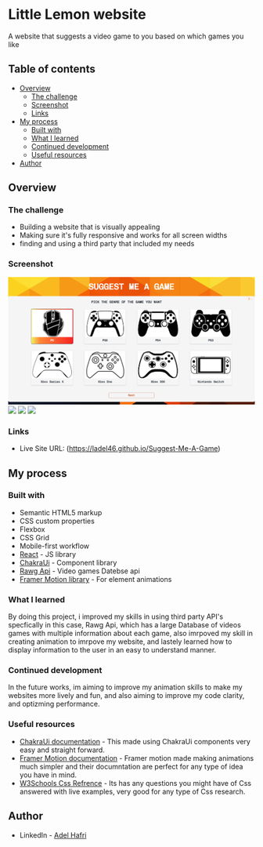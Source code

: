 # Little Lemon website

A website that suggests a video game to you based on which games you like

## Table of contents

- [Overview](#overview)
  - [The challenge](#the-challenge)
  - [Screenshot](#screenshot)
  - [Links](#links)
- [My process](#my-process)
  - [Built with](#built-with)
  - [What I learned](#what-i-learned)
  - [Continued development](#continued-development)
  - [Useful resources](#useful-resources)
- [Author](#author)

## Overview

### The challenge

- Building a website that is visually appealing
- Making sure it's fully responsive and works for all screen widths
- finding and using a third party that included my needs

### Screenshot

![](./src/imgs/Platform.png)
![](./src/components/imgs/Genre.png)
![](./src/components/imgs/Games.png)
![](./src/components/imgs/Suggest.png)

### Links

- Live Site URL: (https://ladel46.github.io/Suggest-Me-A-Game)

## My process

### Built with

- Semantic HTML5 markup
- CSS custom properties
- Flexbox
- CSS Grid
- Mobile-first workflow
- [React](https://reactjs.org/) - JS library
- [ChakraUi](https://chakra-ui.com/) - Component library
- [Rawg Api](https://chakra-ui.com/) - Video games Datebse api
- [Framer Motion library](https://www.framer.com/motion/) - For element animations

### What I learned

By doing this project, i improved my skills in using third party API's specfically in this case, Rawg Api, which has a large Database of videos games with multiple information about each game, also imrpoved my skill in creating animation to imrpove my website, and lastely learned how to display information to the user in an easy to understand manner.

### Continued development

In the future works, im aiming to improve my animation skills to make my websites more lively and fun, and also aiming to improve my code clarity, and optizming performance.

### Useful resources

- [ChakraUi documentation](https://chakra-ui.com/getting-started) - This made using ChakraUi components very easy and straight forward.
- [Framer Motion documentation](https://www.framer.com/motion/) - Framer motion made making animations much simpler and their documntation are perfect for any type of idea you have in mind.
- [W3Schools Css Refrence](https://www.w3schools.com/cssref/index.php) - Its has any questions you might have of Css answered with live examples, very good for any type of Css research.

## Author

- LinkedIn - [Adel Hafri](https://www.linkedin.com/in/adel-hafri/)
